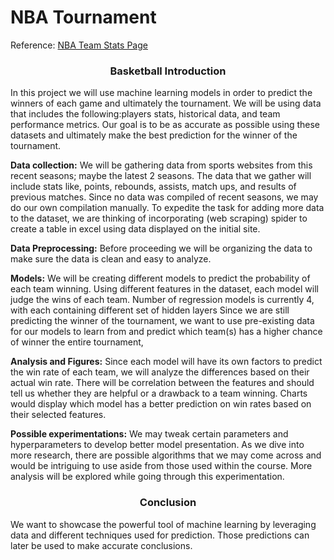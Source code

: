 # NBA Tournament

Reference: [NBA Team Stats Page](https://www.nba.com/stats/teams/traditional?Outcome=&SeasonType=Regular+Season&Season=2023-24)

<h3 style="text-align: center;">Basketball Introduction</h3>

In this project we will use machine learning models in order to predict the winners of each game and ultimately the tournament. We will be using data that includes the following:players stats, historical data, and team performance metrics. Our goal is to be as accurate as possible using these datasets and ultimately make the best prediction for the winner of the tournament. 

**Data collection:** 
We will be gathering data from sports websites from this recent seasons; maybe the latest 2 seasons. The data that we gather will include stats like, points, rebounds, assists, match ups, and results of previous matches. 
Since no data was compiled of recent seasons, we may do our own compilation manually. 
To expedite the task for adding more data to the dataset, we are thinking of incorporating (web scraping) spider to create a table in excel using data displayed on the initial site.

**Data Preprocessing:**
 Before proceeding we will be organizing the data to make sure the data is clean and easy to analyze.

**Models:**
We will be creating different models to predict the probability of each team winning. Using different features in the dataset, each model will judge the wins of each team.
Number of regression models is currently 4, with each containing different set of hidden layers
Since we are still predicting the winner of the tournament, we want to use pre-existing data for our models to learn from and predict which team(s) has a higher chance of winner the entire tournament,

**Analysis and Figures:**
Since each model will have its own factors to predict the win rate of each team, we will analyze the differences based on their actual win rate.
There will be correlation between the features and should tell us whether they are helpful or a drawback to a team winning.
Charts would display which model has a better prediction on win rates based on their selected features.

**Possible experimentations:**
We may tweak certain parameters and hyperparameters to develop better model presentation.
As we dive into more research, there are possible algorithms that we may come across and would be intriguing to use aside from those used within the course.
More analysis will be explored while going through this experimentation.

<h3 style="text-align: center;">Conclusion</h3>
We want to showcase the powerful tool of machine learning by leveraging data and different techniques used for prediction. Those predictions can later be used to make accurate conclusions. 
